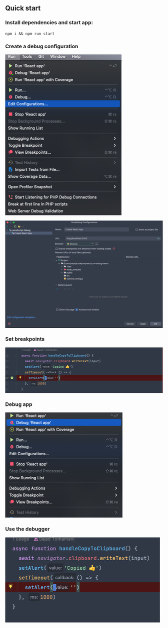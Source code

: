 ## Quick start

### Install dependencies and start app:

```shell
npm i && npm run start
```

### Create a debug configuration

![](./src/assets/images/edit-config.png)

![](./src/assets/images/create-debug-config.png)

### Set breakpoints

![](./src/assets/images/set-breakpoints.png)

### Debug app

![](./src/assets/images/debug-app.png)

### Use the debugger

![](./src/assets/images/use-debugger.png)
